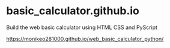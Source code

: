 # basic_calculator.github.io
Build the web basic calculator using HTML CSS and PyScript

https://monikeo281000.github.io/web_basic_calculator_python/
